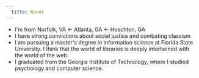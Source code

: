```yaml
---
  title: About
---
```


- I'm from Norfolk, VA ← Atlanta, GA ← Hoschton, GA
- I have strong convictions about social justice and combating classism.
- I am pursuing a master's degree in information science at Florida State University. I think that the world of libraries is deeply intertwined with the world of the web.
- I graduated from the Georgia Institute of Technology, where I studied psychology and computer science.
